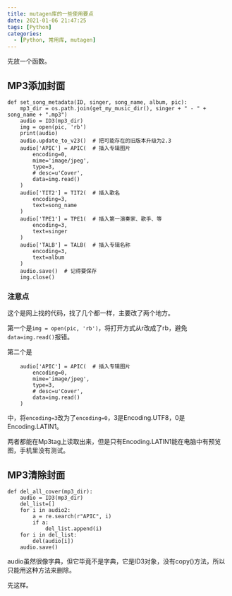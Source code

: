```yaml
---
title: mutagen库的一些使用要点
date: 2021-01-06 21:47:25
tags: [Python]
categories: 
  - [Python, 常用库, mutagen]
---
```

先放一个函数。

<!-- more -->

## MP3添加封面

```
def set_song_metadata(ID, singer, song_name, album, pic):
    mp3_dir = os.path.join(get_my_music_dir(), singer + " - " + song_name + ".mp3")
    audio = ID3(mp3_dir)
    img = open(pic, 'rb')
    print(audio)
    audio.update_to_v23()  # 把可能存在的旧版本升级为2.3
    audio['APIC'] = APIC(  # 插入专辑图片
        encoding=0,
        mime='image/jpeg',
        type=3,
        # desc=u'Cover',
        data=img.read()
    )
    audio['TIT2'] = TIT2(  # 插入歌名
        encoding=3,
        text=song_name
    )
    audio['TPE1'] = TPE1(  # 插入第一演奏家、歌手、等
        encoding=3,
        text=singer
    )
    audio['TALB'] = TALB(  # 插入专辑名称
        encoding=3,
        text=album
    )
    audio.save()  # 记得要保存
    img.close()
```

### 注意点

这个是网上找的代码，找了几个都一样，主要改了两个地方。

第一个是`img = open(pic, 'rb')`，将打开方式从r改成了rb，避免`data=img.read()`报错。

第二个是
```
    audio['APIC'] = APIC(  # 插入专辑图片
        encoding=0,
        mime='image/jpeg',
        type=3,
        # desc=u'Cover',
        data=img.read()
    )
```
中，将`encoding=3`改为了`encoding=0`，3是Encoding.UTF8，0是Encoding.LATIN1。

两者都能在Mp3tag上读取出来，但是只有Encoding.LATIN1能在电脑中有预览图，手机里没有测试。

## MP3清除封面

```
def del_all_cover(mp3_dir):
    audio = ID3(mp3_dir)
    del_list=[]
    for i in audio2:
        a = re.search(r"APIC", i)
        if a:
            del_list.append(i)
    for i in del_list:
        del(audio[i])
    audio.save()
```

audio虽然很像字典，但它毕竟不是字典，它是ID3对象，没有copy()方法，所以只能用这种方法来删除。

先这样。